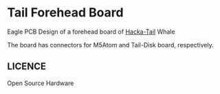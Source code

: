 # Tail Forehead Board

Eagle PCB Design of a forehead board of [Hacka-Tail](https://botalab.tech/hacka-tail/) Whale

The board has connectors for M5Atom and Tail-Disk board, respectively.

## LICENCE

Open Source Hardware
